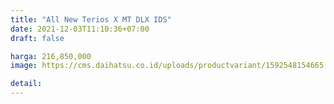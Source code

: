 ```yaml
---
title: "All New Terios X MT DLX IDS"
date: 2021-12-03T11:10:36+07:00
draft: false

harga: 216,850,000
image: https://cms.daihatsu.co.id/uploads/productvariant/1592548154665.png

detail: 
---
```


